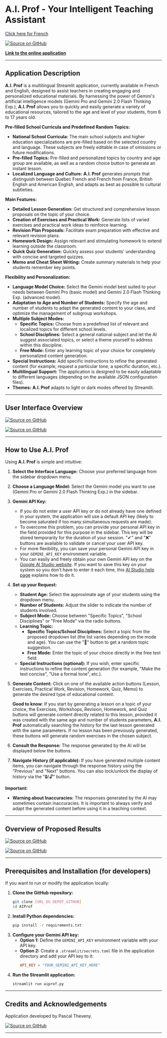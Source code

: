 # A.I. Prof - Your Intelligent Teaching Assistant

[Click here for French](README.md)

[![Source on GitHub](pics/aiprof01.png)](https://aiprof-pasthev.streamlit.app/)

**[Link to the online application](https://aiprof-pasthev.streamlit.app/)**

---

## Application Description

**A.I. Prof** is a multilingual Streamlit application, currently available in French and English, designed to assist teachers in creating engaging and personalized educational materials. By harnessing the power of Gemini's artificial intelligence models (Gemini Pro and Gemini 2.0 Flash Thinking Exp.), **A.I. Prof** allows you to quickly and easily generate a variety of educational resources, tailored to the age and level of your students, from 6 to 17 years old.

**Pre-filled School Curricula and Predefined Random Topics:**

*   **National School Curricula:** The main school subjects and higher education specializations are pre-filled based on the selected country and language. These subjects are freely editable in case of omissions or future modifications.
*   **Pre-filled Topics:** Pre-filled and personalized topics by country and age group are available, as well as a random choice button to generate an instant lesson.
*   **Localized Language and Culture:**  **A.I. Prof** generates *prompts* that distinguish between Quebec French and French from France, British English and American English, and adapts as best as possible to cultural subtleties.

**Main Features:**

*   **Detailed Lesson Generation:** Get structured and comprehensive lesson proposals on the topic of your choice.
*   **Creation of Exercises and Practical Work:** Generate lists of varied exercises and practical work ideas to reinforce learning.
*   **Revision Plan Proposals:** Facilitate exam preparation with effective and relevant revision plans.
*   **Homework Design:** Assign relevant and stimulating homework to extend learning outside the classroom.
*   **Quick Quiz Generation:** Quickly assess your students' understanding with concise and targeted quizzes.
*   **Memo and Cheat Sheet Writing:** Create summary materials to help your students remember key points.

**Flexibility and Personalization:**

*   **Language Model Choice:** Select the Gemini model best suited to your needs between Gemini Pro (basic model) and Gemini 2.0 Flash Thinking Exp. (advanced model).
*   **Adaptation to Age and Number of Students:** Specify the age and number of students to adapt the generated content to your class, and optimize the management of subgroup workshops.
*   **Multiple Subject Modes:**
    *   **Specific Topics:** Choose from a predefined list of relevant and localized topics for different school levels.
    *   **School Disciplines:** Select a general national subject and let the AI ​​suggest associated topics, or select a theme yourself to address within this discipline.
    *   **Free Mode:** Enter any learning topic of your choice for completely personalized content generation.
*   **Special Instructions:** Add specific instructions to refine the generated content (for example, request a particular tone, a specific duration, etc.).
*   **Multilingual Support:** The application is designed to be easily adaptable to different languages ​​(depending on the available JSON configuration files).
*   **Themes:** **A.I. Prof** adapts to light or dark modes offered by Streamlit.

---

## User Interface Overview

[![Source on GitHub](screenshots/aiprof_screenshot_01.jpg)](https://aiprof-pasthev.streamlit.app/)

[![Source on GitHub](screenshots/aiprof_screenshot_02.jpg)](https://aiprof-pasthev.streamlit.app/)

---

## How to Use A.I. Prof

Using **A.I. Prof** is simple and intuitive:

1.  **Select the Interface Language:** Choose your preferred language from the sidebar dropdown menu.
2.  **Choose a Language Model:** Select the Gemini model you want to use (Gemini Pro or Gemini 2.0 Flash Thinking Exp.) in the sidebar.
3.  **Gemini API Key:**
    *   If you do not enter a user API key or do not already have one defined in your system, the application will use a default API key (likely to become saturated if too many simultaneous requests are made).
    *   To overcome this problem, you can provide your personal API key in the field provided for this purpose in the sidebar. This key will be stored temporarily for the duration of your session. "✔" and "❌" buttons are available to validate or cancel your user API key.
    *   For more flexibility, you can save your personal Gemini API key in your `GEMINI_API_KEY` environment variable.
    *   You can easily and freely obtain your own Gemini API key on the [Google AI Studio website](https://aistudio.google.com/app/apikey). If you want to save this key on your system so you don't have to enter it each time, this [AI Studio help page](https://ai.google.dev/gemini-api/docs/api-key) explains how to do it.
4.  **Set up your Request:**
    *   **Student Age:** Select the approximate age of your students using the dropdown menu.
    *   **Number of Students:** Adjust the slider to indicate the number of students involved.
    *   **Subject Mode:** Choose between "Specific Topics", "School Disciplines" or "Free Mode" via the radio buttons.
    *   **Learning Topic:**
        *   **Specific Topics/School Disciplines:** Select a topic from the proposed dropdown list (the list varies depending on the mode and age). You can use the "🎲" button to get a random topic suggestion.
        *   **Free Mode:** Enter the topic of your choice directly in the free text field.
    *   **Special Instructions (optional):** If you wish, enter specific instructions to refine the content generation (for example, "Make the text concise", "Use a formal tone", etc.).
5.  **Generate Content:** Click on one of the available action buttons (Lesson, Exercises, Practical Work, Revision, Homework, Quiz, Memo) to generate the desired type of educational content.

    **Good to know**: If you start by generating a lesson on a topic of your choice, the Exercises, Workshops, Revision, Homework, and Quiz buttons will generate content directly related to this lesson, provided it was created with the same age and number of students parameters, **A.I. Prof** automatically searching the history for the last lesson generated with the same parameters. If no lesson has been previously generated, these buttons will generate random exercises in the chosen subject.
6.  **Consult the Response:** The response generated by the AI ​​will be displayed below the buttons.
7.  **Navigate History (if applicable):** If you have generated multiple content items, you can navigate through the response history using the "Previous" and "Next" buttons. You can also lock/unlock the display of history via the "🔒/🔓" button.

**Important:**

*   **Warning about Inaccuracies:** The responses generated by the AI ​​may sometimes contain inaccuracies. It is important to always verify and adapt the generated content before using it in a teaching context.

---

## Overview of Proposed Results

[![Source on GitHub](screenshots/aiprof_screenshot_04.jpg)](https://aiprof-pasthev.streamlit.app/)

[![Source on GitHub](screenshots/aiprof_screenshot_03.jpg)](https://aiprof-pasthev.streamlit.app/)

---

## Prerequisites and Installation (for developers)

If you want to run or modify the application locally:

1.  **Clone the GitHub repository:**
    ```bash
    git clone [URL_DU_DEPOT_GITHUB]
    cd AIProf
    ```
2.  **Install Python dependencies:**
    ```bash
    pip install -r requirements.txt
    ```
3.  **Configure your Gemini API key:**
    *   **Option 1:** Define the `GEMINI_API_KEY` environment variable with your API key.
    *   **Option 2:** Create a `.streamlit/secrets.toml` file in the application directory and add your API key to it:
        ```toml
        API_KEY = "YOUR_GEMINI_API_KEY_HERE"
        ```
4.  **Run the Streamlit application:**
    ```bash
    streamlit run aiprof.py
    ```

---

## Credits and Acknowledgements

Application developed by Pascal Theveny.

[![Source on GitHub](pics/aiprof02.png)](https://github.com/pasthev/AIProf)

---
